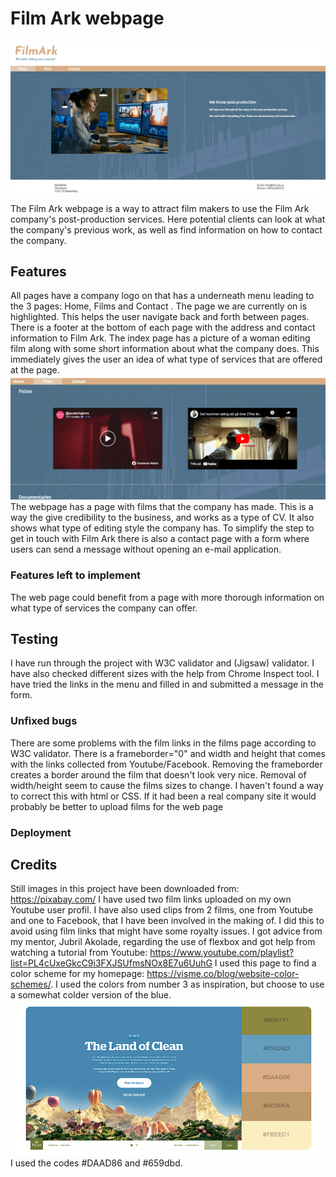 # Film Ark webpage

<img src="assets/images/FilmArk.jpg">

The Film Ark webpage is a way to attract film makers to use the Film Ark company's post-production services. Here potential clients can look at what the company's previous work, as well as find information on how to contact the company. 

## Features
All pages have a company logo on that has a underneath menu leading to the 3 pages: Home, Films and Contact . The page we are currently on is highlighted. This helps the user navigate back and forth between pages.
There is a footer at the bottom of each page with the address and contact information to Film Ark.
The index page has a picture of a woman editing film along with some short information about what the company does. This immediately gives the user an idea of what type of services that are offered at the page.
<img src="assets/images/films.png">
The webpage has a page with films that the company has made. This is a way the give credibility to the business, and works as a type of CV. It also shows what type of editing style the company has.
To simplify the step to get in touch with Film Ark there is also a contact page with a form where users can send a message without opening an e-mail application.

### Features left to implement</h4>
The web page could benefit from a page with more thorough information on what type of services the company can offer.

## Testing
I have run through the project with W3C validator and (Jigsaw) validator. I have also checked different sizes with the help from Chrome Inspect tool. I have tried the links in the menu and filled in and submitted a message in the form.</p>

### Unfixed bugs
There are some problems with the film links in the films page according to W3C validator. There is a frameborder="0" and width and height that comes with the links collected from Youtube/Facebook. Removing the frameborder creates a border around the film that doesn't look very nice. Removal of width/height seem to cause the films sizes to change. I haven't found a way to correct this with html or CSS. If it had been a real company site it would probably be better to upload films for the web page

<h3>Deployment</h3>

## Credits 
Still images in this project have been downloaded from: https://pixabay.com/
I have used two film links uploaded on my own Youtube user profil. I have also used clips from 2 films, one from Youtube and one to Facebook, that I have been involved in the making of. I did this to avoid using film links that might have some royalty issues.
I got advice from my mentor, Jubril Akolade, regarding the use of flexbox and got help from watching a tutorial from Youtube: https://www.youtube.com/playlist?list=PL4cUxeGkcC9i3FXJSUfmsNOx8E7u6UuhG
I used this page to find a color scheme for my homepage: https://visme.co/blog/website-color-schemes/.
I used the colors from number 3 as inspiration, but choose to use a somewhat colder version of the blue. 
<img src="assets/images/color.png">
I used the codes #DAAD86 and #659dbd.
